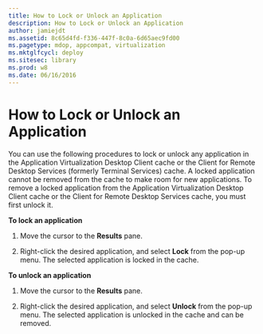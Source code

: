 ```yaml
---
title: How to Lock or Unlock an Application
description: How to Lock or Unlock an Application
author: jamiejdt
ms.assetid: 8c65d4fd-f336-447f-8c0a-6d65aec9fd00
ms.pagetype: mdop, appcompat, virtualization
ms.mktglfcycl: deploy
ms.sitesec: library
ms.prod: w8
ms.date: 06/16/2016
---
```



# How to Lock or Unlock an Application


You can use the following procedures to lock or unlock any application in the Application Virtualization Desktop Client cache or the Client for Remote Desktop Services (formerly Terminal Services) cache. A locked application cannot be removed from the cache to make room for new applications. To remove a locked application from the Application Virtualization Desktop Client cache or the Client for Remote Desktop Services cache, you must first unlock it.

**To lock an application**

1.  Move the cursor to the **Results** pane.

2.  Right-click the desired application, and select **Lock** from the pop-up menu. The selected application is locked in the cache.

**To unlock an application**

1.  Move the cursor to the **Results** pane.

2.  Right-click the desired application, and select **Unlock** from the pop-up menu. The selected application is unlocked in the cache and can be removed.

 

 





